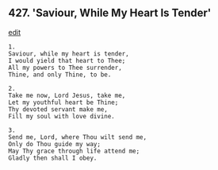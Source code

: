 
## 427.  'Saviour, While My Heart Is Tender'
[edit](https://docs.google.com/document/d/1Z%2DlkBFNEmH4a1t7o6SgmJulYlfIo3euf/edit?mode=html)



    1.
    Saviour, while my heart is tender, 
    I would yield that heart to Thee; 
    All my powers to Thee surrender, 
    Thine, and only Thine, to be. 

    2.
    Take me now, Lord Jesus, take me, 
    Let my youthful heart be Thine; 
    Thy devoted servant make me, 
    Fill my soul with love divine. 

    3.
    Send me, Lord, where Thou wilt send me, 
    Only do Thou guide my way; 
    May Thy grace through life attend me; 
    Gladly then shall I obey.
